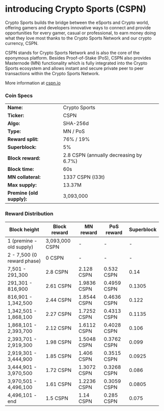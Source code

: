 introducing Crypto Sports (CSPN)
=================================================

Crypto Sports builds the bridge between the eSports and Crypto world, offering gamers and developers innovative ways to connect and provide opportunities for every gamer, casual or professional, to earn money doing what they love most thanks to the Crypto Sports Network and our crypto currency, CSPN.

CSPN stands for Crypto Sports Network and is also the core of the eponymous platform. Besides Proof-of-Stake (PoS), CSPN also provides Masternode (MN) functionality which is fully integrated into the Crypto Sports ecosystem and allows instant and secure private peer to peer transactions within the Crypto Sports Network.

More information at [cspn.io](http://www.cspn.io)

### Coin Specs
|          |             |
|----------|-------------|
|**Name:** |Crypto Sports|
|**Ticker:**| CSPN|
|**Algo:**| SHA-256d |
|**Type:**| MN / PoS |
|**Reward split:**| 76% / 19%|
|**Superblock:**| 5% |
|**Block reward:**| 2.8 CSPN (annually decreasing by 6.7%)| 
|**Block time:**| 60s |
|**MN collateral:**| 1337 CSPN (l33t)|
|**Max supply:**| 13.37M |
|**Premine (old supply):**| 3,093,000|


### Reward Distribution

| **Block height** | **Block reward**  | **MN reward**  | **PoS reward**    | **Superblock**    |
|------------------|------------------|------------------|------------------|------------------|
| 1 (premine - old supply) |3,093,000 CSPN| -  | - | - | 
| 2 - 7,500 (0 reward phase) |0 CSPN| -  | - | - |
| 7,501 - 291,300   |2.8 CSPN| 2.128 CSPN   | 0.532 CSPN     | 0.14 |
| 291,301 - 816,900   |2.61 CSPN| 1.9836 CSPN   | 0.4959 CSPN     | 0.1305 |
| 816,901 - 1,342,500   |2.44 CSPN| 1.8544 CSPN   | 0.4636 CSPN     | 0.122 |
| 1,342,501 - 1,868,100   |2.27 CSPN| 1.7252 CSPN   | 0.4313 CSPN     | 0.1135 |
| 1,868,101 - 2,393,700   |2.12 CSPN| 1.6112 CSPN   | 0.4028 CSPN     | 0.106 |
| 2,393,701 - 2,919,300   |1.98 CSPN| 1.5048 CSPN   | 0.3762 CSPN     | 0.099 |
| 2,919,301 - 3,444,900   |1.85 CSPN| 1.406 CSPN   | 0.3515 CSPN     | 0.0925 |
| 3,444,901 - 3,970,500   |1.72 CSPN| 1.3072 CSPN   | 0.3268 CSPN     | 0.086 |
| 3,970,501 - 4,496,100   |1.61 CSPN| 1.2236 CSPN   | 0.3059 CSPN     | 0.0805 |
| 4,496,101 - end         |1.5 CSPN| 1.14 CSPN   | 0.285 CSPN     | 0.075 |
